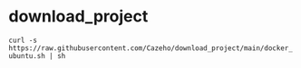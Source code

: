 # download_project

```curl -s https://raw.githubusercontent.com/Cazeho/download_project/main/docker_ubuntu.sh | sh```
